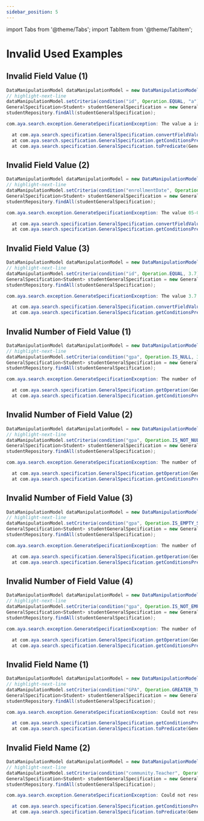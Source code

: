```yaml
---
sidebar_position: 5
---
```


import Tabs from '@theme/Tabs';
import TabItem from '@theme/TabItem';

# Invalid Used Examples

## Invalid Field Value (1)

<Tabs>
  <TabItem value="java" label="Java">

  ```java showLineNumbers 
DataManipulationModel dataManipulationModel = new DataManipulationModel();
// highlight-next-line
dataManipulationModel.setCriteria(condition("id", Operation.EQUAL, "a"));
GeneralSpecification<Student> studentGeneralSpecification = new GeneralSpecification<>(dataManipulationModel);
studentRepository.findAll(studentGeneralSpecification);
  ```

  </TabItem>
  <TabItem value="java-error" label="Java Exception">

  ```java showLineNumbers 
com.aya.search.exception.GenerateSpecificationException: The value a is not compatible with type class java.lang.Long

	at com.aya.search.specification.GeneralSpecification.convertFieldValue(GeneralSpecification.java:241)
	at com.aya.search.specification.GeneralSpecification.getConditionsPredicates(GeneralSpecification.java:155)
	at com.aya.search.specification.GeneralSpecification.toPredicate(GeneralSpecification.java:77)
  ```

  </TabItem>
</Tabs>

## Invalid Field Value (2)

<Tabs>
  <TabItem value="java" label="Java">

  ```java showLineNumbers 
DataManipulationModel dataManipulationModel = new DataManipulationModel();
// highlight-next-line
dataManipulationModel.setCriteria(condition("enrollmentDate", Operation.EQUAL, "05-05-2022"));
GeneralSpecification<Student> studentGeneralSpecification = new GeneralSpecification<>(dataManipulationModel);
studentRepository.findAll(studentGeneralSpecification);
  ```

  </TabItem>
  <TabItem value="java-error" label="Java Exception">

  ```java showLineNumbers 
com.aya.search.exception.GenerateSpecificationException: The value 05-05-2022 is not compatible with type class java.time.LocalDate

	at com.aya.search.specification.GeneralSpecification.convertFieldValue(GeneralSpecification.java:241)
	at com.aya.search.specification.GeneralSpecification.getConditionsPredicates(GeneralSpecification.java:155)
  ```

  </TabItem>
</Tabs>

## Invalid Field Value (3)

<Tabs>
  <TabItem value="java" label="Java">

  ```java showLineNumbers 
DataManipulationModel dataManipulationModel = new DataManipulationModel();
// highlight-next-line
dataManipulationModel.setCriteria(condition("id", Operation.EQUAL, 3.7));
GeneralSpecification<Student> studentGeneralSpecification = new GeneralSpecification<>(dataManipulationModel);
studentRepository.findAll(studentGeneralSpecification);
  ```

  </TabItem>
  <TabItem value="java-error" label="Java Exception">

  ```java showLineNumbers 
com.aya.search.exception.GenerateSpecificationException: The value 3.7 is not compatible with type class java.lang.Long

	at com.aya.search.specification.GeneralSpecification.convertFieldValue(GeneralSpecification.java:241)
	at com.aya.search.specification.GeneralSpecification.getConditionsPredicates(GeneralSpecification.java:155)
  ```

  </TabItem>
</Tabs>

## Invalid Number of Field Value (1)

<Tabs>
  <TabItem value="java" label="Java">

  ```java showLineNumbers 
DataManipulationModel dataManipulationModel = new DataManipulationModel();
// highlight-next-line
dataManipulationModel.setCriteria(condition("gpa", Operation.IS_NULL, 3.7));
GeneralSpecification<Student> studentGeneralSpecification = new GeneralSpecification<>(dataManipulationModel);
studentRepository.findAll(studentGeneralSpecification);
  ```

  </TabItem>
  <TabItem value="java-error" label="Java Exception">

  ```java showLineNumbers 
com.aya.search.exception.GenerateSpecificationException: The number of field values [3.7] are not compatible with operation IS_NULL

	at com.aya.search.specification.GeneralSpecification.getOperation(GeneralSpecification.java:58)
	at com.aya.search.specification.GeneralSpecification.getConditionsPredicates(GeneralSpecification.java:159)
  ```

  </TabItem>
</Tabs>

## Invalid Number of Field Value (2)

<Tabs>
  <TabItem value="java" label="Java">

  ```java showLineNumbers 
DataManipulationModel dataManipulationModel = new DataManipulationModel();
// highlight-next-line
dataManipulationModel.setCriteria(condition("gpa", Operation.IS_NOT_NULL, 3.7));
GeneralSpecification<Student> studentGeneralSpecification = new GeneralSpecification<>(dataManipulationModel);
studentRepository.findAll(studentGeneralSpecification);
  ```

  </TabItem>
  <TabItem value="java-error" label="Java Exception">

  ```java showLineNumbers 
com.aya.search.exception.GenerateSpecificationException: The number of field values [3.7] are not compatible with operation IS_NOT_NULL

	at com.aya.search.specification.GeneralSpecification.getOperation(GeneralSpecification.java:58)
	at com.aya.search.specification.GeneralSpecification.getConditionsPredicates(GeneralSpecification.java:159)
  ```

  </TabItem>
</Tabs>

## Invalid Number of Field Value (3)

<Tabs>
  <TabItem value="java" label="Java">

  ```java showLineNumbers 
DataManipulationModel dataManipulationModel = new DataManipulationModel();
// highlight-next-line
dataManipulationModel.setCriteria(condition("gpa", Operation.IS_EMPTY_STRING, 3.7));
GeneralSpecification<Student> studentGeneralSpecification = new GeneralSpecification<>(dataManipulationModel);
studentRepository.findAll(studentGeneralSpecification);
  ```

  </TabItem>
  <TabItem value="java-error" label="Java Exception">

  ```java showLineNumbers 
com.aya.search.exception.GenerateSpecificationException: The number of field values [3.7] are not compatible with operation IS_EMPTY_STRING

	at com.aya.search.specification.GeneralSpecification.getOperation(GeneralSpecification.java:58)
	at com.aya.search.specification.GeneralSpecification.getConditionsPredicates(GeneralSpecification.java:159)

  ```

  </TabItem>
</Tabs>

## Invalid Number of Field Value (4)

<Tabs>
  <TabItem value="java" label="Java">

  ```java showLineNumbers 
DataManipulationModel dataManipulationModel = new DataManipulationModel();
// highlight-next-line
dataManipulationModel.setCriteria(condition("gpa", Operation.IS_NOT_EMPTY_STRING, 3.7));
GeneralSpecification<Student> studentGeneralSpecification = new GeneralSpecification<>(dataManipulationModel);
studentRepository.findAll(studentGeneralSpecification);
  ```

  </TabItem>
  <TabItem value="java-error" label="Java Exception">

  ```java showLineNumbers 
com.aya.search.exception.GenerateSpecificationException: The number of field values [3.7] are not compatible with operation IS_NOT_EMPTY_STRING

	at com.aya.search.specification.GeneralSpecification.getOperation(GeneralSpecification.java:58)
	at com.aya.search.specification.GeneralSpecification.getConditionsPredicates(GeneralSpecification.java:159)
  ```

  </TabItem>
</Tabs>

## Invalid Field Name (1)

<Tabs>
  <TabItem value="java" label="Java">

  ```java showLineNumbers 
DataManipulationModel dataManipulationModel = new DataManipulationModel();
// highlight-next-line
dataManipulationModel.setCriteria(condition("GPA", Operation.GREATER_THAN, 3.7));
GeneralSpecification<Student> studentGeneralSpecification = new GeneralSpecification<>(dataManipulationModel);
studentRepository.findAll(studentGeneralSpecification);
  ```

  </TabItem>
  <TabItem value="java-error" label="Java Exception">

  ```java showLineNumbers 
com.aya.search.exception.GenerateSpecificationException: Could not resolve attribute GPA of class com.aya.search.entity.Student.

	at com.aya.search.specification.GeneralSpecification.getConditionsPredicates(GeneralSpecification.java:149)
	at com.aya.search.specification.GeneralSpecification.toPredicate(GeneralSpecification.java:77)
  ```

  </TabItem>
</Tabs>

## Invalid Field Name (2)

<Tabs>
  <TabItem value="java" label="Java">

  ```java showLineNumbers 
DataManipulationModel dataManipulationModel = new DataManipulationModel();
// highlight-next-line
dataManipulationModel.setCriteria(condition("community.Teacher", Operation.LIKE, "%Ayah%"));
GeneralSpecification<Student> studentGeneralSpecification = new GeneralSpecification<>(dataManipulationModel);
studentRepository.findAll(studentGeneralSpecification);
  ```

  </TabItem>
  <TabItem value="java-error" label="Java Exception">

  ```java showLineNumbers 
com.aya.search.exception.GenerateSpecificationException: Could not resolve attribute Teacher of class com.aya.search.entity.Community.

	at com.aya.search.specification.GeneralSpecification.getConditionsPredicates(GeneralSpecification.java:149)
	at com.aya.search.specification.GeneralSpecification.toPredicate(GeneralSpecification.java:77)
  ```

  </TabItem>
</Tabs>